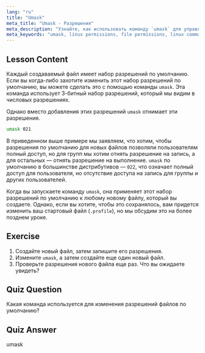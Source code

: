 ```yaml
---
lang: "ru"
title: "Umask"
meta_title: "Umask - Разрешения"
meta_description: "Узнайте, как использовать команду `umask` для управления разрешениями файлов по умолчанию в Linux. Разберитесь в числовых разрешениях и легко управляйте доступом к новым файлам."
meta_keywords: "umask, linux permissions, file permissions, linux commands, beginner linux, linux tutorial, default permissions"
---
```


## Lesson Content

Каждый создаваемый файл имеет набор разрешений по умолчанию. Если вы когда-либо захотите изменить этот набор разрешений по умолчанию, вы можете сделать это с помощью команды `umask`. Эта команда использует 3-битный набор разрешений, который мы видим в числовых разрешениях.

Однако вместо добавления этих разрешений `umask` отнимает эти разрешения.

```bash
umask 021
```

В приведенном выше примере мы заявляем, что хотим, чтобы разрешения по умолчанию для новых файлов позволяли пользователям полный доступ, но для групп мы хотим отнять разрешение на запись, а для остальных — отнять разрешение на выполнение. `umask` по умолчанию в большинстве дистрибутивов — `022`, что означает полный доступ для пользователя, но отсутствие доступа на запись для группы и других пользователей.

Когда вы запускаете команду `umask`, она применяет этот набор разрешений по умолчанию к любому новому файлу, который вы создаете. Однако, если вы хотите, чтобы это сохранялось, вам придется изменить ваш стартовый файл (`.profile`), но мы обсудим это на более позднем уроке.

## Exercise

1. Создайте новый файл, затем запишите его разрешения.
2. Измените `umask`, а затем создайте еще один новый файл.
3. Проверьте разрешения нового файла еще раз. Что вы ожидаете увидеть?

## Quiz Question

Какая команда используется для изменения разрешений файлов по умолчанию?

## Quiz Answer

umask
